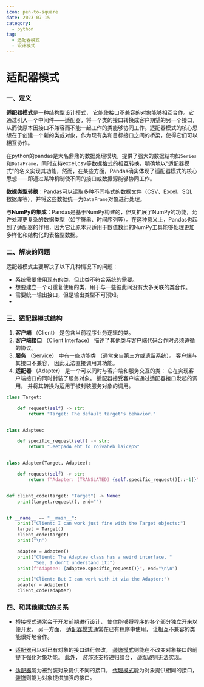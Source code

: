 ```yaml
---
icon: pen-to-square
date: 2023-07-15
category:
  - python
tag:
  - 适配器模式
  - 设计模式
---
```


# 适配器模式



### 一、定义



**适配器模式**是一种结构型设计模式， 它能使接口不兼容的对象能够相互合作。它通过引入一个中间件——适配器，将一个类的接口转换成客户期望的另一个接口，从而使原本因接口不兼容而不能一起工作的类能够协同工作。适配器模式的核心思想在于创建一个新的类或对象，作为现有类和目标接口之间的桥梁，使得它们可以相互协作。

在python的pandas是大名鼎鼎的数据处理模块，提供了强大的数据结构如`Series`和`DataFrame`，同时支持excel,csv等数据格式的相互转换，明确地以“适配器模式”的名义实现其功能，然而，在某些方面，Pandas确实体现了适配器模式的核心思想——即通过某种机制使不同的接口或数据源能够协同工作。

**数据类型转换**：Pandas可以读取多种不同格式的数据文件（CSV、Excel、SQL数据库等），并将这些数据统一为`DataFrame`对象进行处理。

**与NumPy的集成**：Pandas是基于NumPy构建的，但又扩展了NumPy的功能，允许处理更复杂的数据类型（如字符串、时间序列等）。在这种意义上，Pandas也起到了适配器的作用，因为它让原本只适用于数值数组的NumPy工具能够处理更加多样化和结构化的表格型数据。



### 二、解决的问题



适配器模式主要解决了以下几种情况下的问题：

- 系统需要使用现有的类，但此类不符合系统的需要。
- 想要建立一个可重复使用的类，用于与一些彼此间没有太多关联的类合作。
- 需要统一输出接口，但是输出类型不可预知。
- 

### 三、适配器模式结构



1. **客户端** （Client） 是包含当前程序业务逻辑的类。
2. **客户端接口** （Client Interface） 描述了其他类与客户端代码合作时必须遵循的协议。
3. **服务** （Service） 中有一些功能类 （通常来自第三方或遗留系统）。 客户端与其接口不兼容， 因此无法直接调用其功能。
4. **适配器** （Adapter） 是一个可以同时与客户端和服务交互的类： 它在实现客户端接口的同时封装了服务对象。 适配器接受客户端通过适配器接口发起的调用， 并将其转换为适用于被封装服务对象的调用。

```python
class Target:

    def request(self) -> str:
        return "Target: The default target's behavior."


class Adaptee:

    def specific_request(self) -> str:
        return ".eetpadA eht fo roivaheb laicepS"


class Adapter(Target, Adaptee):

    def request(self) -> str:
        return f"Adapter: (TRANSLATED) {self.specific_request()[::-1]}"


def client_code(target: "Target") -> None:
    print(target.request(), end="")


if __name__ == "__main__":
    print("Client: I can work just fine with the Target objects:")
    target = Target()
    client_code(target)
    print("\n")

    adaptee = Adaptee()
    print("Client: The Adaptee class has a weird interface. "
          "See, I don't understand it:")
    print(f"Adaptee: {adaptee.specific_request()}", end="\n\n")

    print("Client: But I can work with it via the Adapter:")
    adapter = Adapter()
    client_code(adapter)
```



### 四、和其他模式的关系



- [桥接模式](https://refactoringguru.cn/design-patterns/bridge)通常会于开发前期进行设计， 使你能够将程序的各个部分独立开来以便开发。 另一方面， [适配器模式](https://refactoringguru.cn/design-patterns/adapter)通常在已有程序中使用， 让相互不兼容的类能很好地合作。

- [适配器](https://refactoringguru.cn/design-patterns/adapter)可以对已有对象的接口进行修改， [装饰模式](https://refactoringguru.cn/design-patterns/decorator)则能在不改变对象接口的前提下强化对象功能。 此外， *装饰*还支持递归组合， *适配器*则无法实现。

- [适配器](https://refactoringguru.cn/design-patterns/adapter)能为被封装对象提供不同的接口， [代理模式](https://refactoringguru.cn/design-patterns/proxy)能为对象提供相同的接口， [装饰](https://refactoringguru.cn/design-patterns/decorator)则能为对象提供加强的接口。

  
